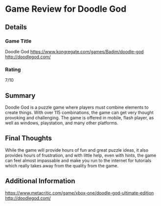 # Game Review for Doodle God

## Details

### Game Title
Doodle God
https://www.kongregate.com/games/Badim/doodle-god
http://doodlegod.com/

### Rating
7/10

## Summary
Doodle God is a puzzle game where players must combine elements to create things. With over 115 combinations, the game can get very thought provoking and challenging. The game is offered in mobile, flash player, as well as windows, playstation, and many other platforms.

## Final Thoughts
While the game will provide hours of fun and great puzzle ideas, it also provides hours of frustration, and with little help, even with hints, the game can feel almost impassable and make you run to the internet for tutorials which really takes away from the quality from the game. 

## Additional Information
https://www.metacritic.com/game/xbox-one/doodle-god-ultimate-edition
http://doodlegod.com/


